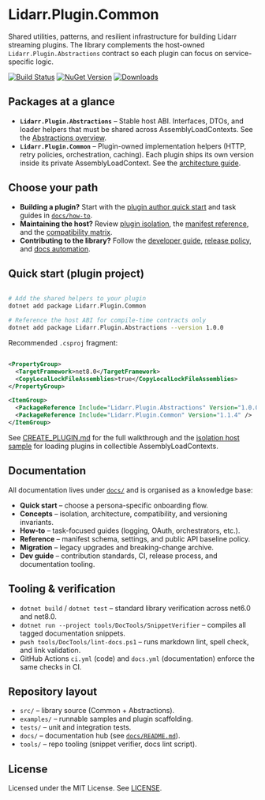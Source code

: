# Lidarr.Plugin.Common

Shared utilities, patterns, and resilient infrastructure for building Lidarr streaming plugins. The library complements the host-owned `Lidarr.Plugin.Abstractions` contract so each plugin can focus on service-specific logic.

[![Build Status](https://github.com/RicherTunes/Lidarr.Plugin.Common/actions/workflows/ci.yml/badge.svg)](https://github.com/RicherTunes/Lidarr.Plugin.Common/actions)
[![NuGet Version](https://img.shields.io/nuget/v/Lidarr.Plugin.Common.svg)](https://www.nuget.org/packages/Lidarr.Plugin.Common/)
[![Downloads](https://img.shields.io/nuget/dt/Lidarr.Plugin.Common.svg)](https://www.nuget.org/packages/Lidarr.Plugin.Common/)

## Packages at a glance

- **`Lidarr.Plugin.Abstractions`** – Stable host ABI. Interfaces, DTOs, and loader helpers that must be shared across AssemblyLoadContexts. See the [Abstractions overview](docs/reference/ABSTRACTIONS.md).
- **`Lidarr.Plugin.Common`** – Plugin-owned implementation helpers (HTTP, retry policies, orchestration, caching). Each plugin ships its own version inside its private AssemblyLoadContext. See the [architecture guide](docs/concepts/ARCHITECTURE.md).

## Choose your path

- **Building a plugin?** Start with the [plugin author quick start](docs/quickstart/PLUGIN_AUTHOR.md) and task guides in [`docs/how-to`](docs/how-to/).
- **Maintaining the host?** Review [plugin isolation](docs/concepts/PLUGIN_ISOLATION.md), the [manifest reference](docs/reference/MANIFEST.md), and the [compatibility matrix](docs/concepts/COMPATIBILITY.md).
- **Contributing to the library?** Follow the [developer guide](docs/dev-guide/DEVELOPER_GUIDE.md), [release policy](docs/dev-guide/RELEASE_POLICY.md), and [docs automation](docs/dev-guide/TESTING_DOCS.md).

## Quick start (plugin project)

```bash

# Add the shared helpers to your plugin
dotnet add package Lidarr.Plugin.Common

# Reference the host ABI for compile-time contracts only
dotnet add package Lidarr.Plugin.Abstractions --version 1.0.0

```

Recommended `.csproj` fragment:

```xml

<PropertyGroup>
  <TargetFramework>net8.0</TargetFramework>
  <CopyLocalLockFileAssemblies>true</CopyLocalLockFileAssemblies>
</PropertyGroup>

<ItemGroup>
  <PackageReference Include="Lidarr.Plugin.Abstractions" Version="1.0.0" PrivateAssets="all" ExcludeAssets="runtime;native;contentfiles" />
  <PackageReference Include="Lidarr.Plugin.Common" Version="1.1.4" />
</ItemGroup>

```

See [CREATE_PLUGIN.md](docs/how-to/CREATE_PLUGIN.md) for the full walkthrough and the [isolation host sample](docs/examples/ISOLATION_HOST_SAMPLE.md) for loading plugins in collectible AssemblyLoadContexts.

## Documentation
All documentation lives under [`docs/`](docs/README.md) and is organised as a knowledge base:

- **Quick start** – choose a persona-specific onboarding flow.
- **Concepts** – isolation, architecture, compatibility, and versioning invariants.
- **How-to** – task-focused guides (logging, OAuth, orchestrators, etc.).
- **Reference** – manifest schema, settings, and public API baseline policy.
- **Migration** – legacy upgrades and breaking-change archive.
- **Dev guide** – contribution standards, CI, release process, and documentation tooling.

## Tooling & verification

- `dotnet build` / `dotnet test` – standard library verification across net6.0 and net8.0.
- `dotnet run --project tools/DocTools/SnippetVerifier` – compiles all tagged documentation snippets.
- `pwsh tools/DocTools/lint-docs.ps1` – runs markdown lint, spell check, and link validation.
- GitHub Actions `ci.yml` (code) and `docs.yml` (documentation) enforce the same checks in CI.

## Repository layout

- `src/` – library source (Common + Abstractions).
- `examples/` – runnable samples and plugin scaffolding.
- `tests/` – unit and integration tests.
- `docs/` – documentation hub (see [`docs/README.md`](docs/README.md)).
- `tools/` – repo tooling (snippet verifier, docs lint script).

## License
Licensed under the MIT License. See [LICENSE](LICENSE).

